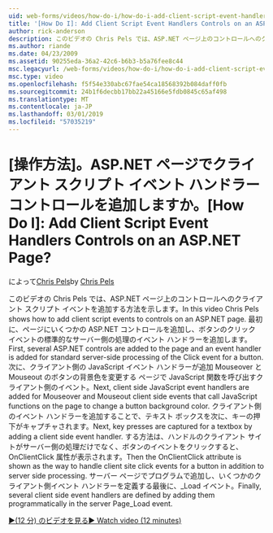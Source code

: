 ```yaml
---
uid: web-forms/videos/how-do-i/how-do-i-add-client-script-event-handlers-controls-on-an-aspnet-page
title: '[How Do I]: Add Client Script Event Handlers Controls on an ASP.NET Page? | Microsoft Docs'
author: rick-anderson
description: このビデオの Chris Pels では、ASP.NET ページ上のコントロールへのクライアント スクリプト イベントを追加する方法を示します。 最初に、ページと e にいくつかの ASP.NET コントロールを追加しています.
ms.author: riande
ms.date: 04/23/2009
ms.assetid: 90255eda-36a2-42c6-b6b3-b5a76fee8c44
msc.legacyurl: /web-forms/videos/how-do-i/how-do-i-add-client-script-event-handlers-controls-on-an-aspnet-page
msc.type: video
ms.openlocfilehash: f5f54e330abc67fae54ca18568392b084daff0fb
ms.sourcegitcommit: 24b1f6decbb17bb22a45166e5fdb0845c65af498
ms.translationtype: MT
ms.contentlocale: ja-JP
ms.lasthandoff: 03/01/2019
ms.locfileid: "57035219"
---
```

<a name="how-do-i-add-client-script-event-handlers-controls-on-an-aspnet-page"></a><span data-ttu-id="8f431-103">[操作方法]。ASP.NET ページでクライアント スクリプト イベント ハンドラー コントロールを追加しますか。</span><span class="sxs-lookup"><span data-stu-id="8f431-103">[How Do I]: Add Client Script Event Handlers Controls on an ASP.NET Page?</span></span>
====================
<span data-ttu-id="8f431-104">によって[Chris Pels](https://twitter.com/chrispels)</span><span class="sxs-lookup"><span data-stu-id="8f431-104">by [Chris Pels](https://twitter.com/chrispels)</span></span>

<span data-ttu-id="8f431-105">このビデオの Chris Pels では、ASP.NET ページ上のコントロールへのクライアント スクリプト イベントを追加する方法を示します。</span><span class="sxs-lookup"><span data-stu-id="8f431-105">In this video Chris Pels shows how to add client script events to controls on an ASP.NET page.</span></span> <span data-ttu-id="8f431-106">最初に、ページにいくつかの ASP.NET コントロールを追加し、ボタンのクリック イベントの標準的なサーバー側の処理のイベント ハンドラーを追加します。</span><span class="sxs-lookup"><span data-stu-id="8f431-106">First, several ASP.NET controls are added to the page and an event handler is added for standard server-side processing of the Click event for a button.</span></span> <span data-ttu-id="8f431-107">次に、クライアント側の JavaScript イベント ハンドラーが追加 Mouseover と Mouseout のボタンの背景色を変更する ページで JavaScript 関数を呼び出すクライアント側のイベント。</span><span class="sxs-lookup"><span data-stu-id="8f431-107">Next, client side JavaScript event handlers are added for Mouseover and Mouseout client side events that call JavaScript functions on the page to change a button background color.</span></span> <span data-ttu-id="8f431-108">クライアント側のイベント ハンドラーを追加することで、テキスト ボックスを次に、キーの押下がキャプチャされます。</span><span class="sxs-lookup"><span data-stu-id="8f431-108">Next, key presses are captured for a textbox by adding a client side event handler.</span></span> <span data-ttu-id="8f431-109">する方法は、ハンドルのクライアント サイトがサーバー側の処理だけでなく、ボタンのイベントをクリックすると、OnClientClick 属性が表示されます。</span><span class="sxs-lookup"><span data-stu-id="8f431-109">Then the OnClientClick attribute is shown as the way to handle client site click events for a button in addition to server side processing.</span></span> <span data-ttu-id="8f431-110">サーバー ページでプログラムで追加し、いくつかのクライアント側イベント ハンドラーを定義する最後に、\_Load イベント。</span><span class="sxs-lookup"><span data-stu-id="8f431-110">Finally, several client side event handlers are defined by adding them programmatically in the server Page\_Load event.</span></span>

[<span data-ttu-id="8f431-111">&#9654;(12 分) のビデオを見る</span><span class="sxs-lookup"><span data-stu-id="8f431-111">&#9654; Watch video (12 minutes)</span></span>](https://channel9.msdn.com/Blogs/ASP-NET-Site-Videos/how-do-i-add-client-script-event-handlers-controls-on-an-aspnet-page)
